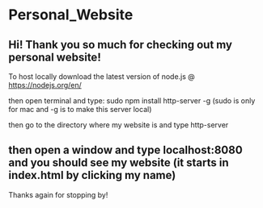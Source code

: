 # Personal_Website 

Hi! Thank you so much for checking out my personal website! 
-----------------------------------------------------------
To host locally download the latest version of node.js @ https://nodejs.org/en/

then open terminal and type: sudo npm install http-server -g (sudo is only for mac and -g is to make this server local)

then go to the directory where my website is and type http-server

then open a window and type localhost:8080 and you should see my website (it starts in index.html by clicking my name)
-----------------------------------------------------------
Thanks again for stopping by!
